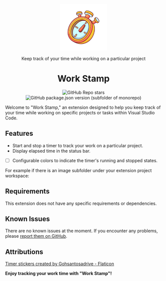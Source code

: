 <p align="center">
<img src="/assets/timer.png" width="150" height="150" />
</p>

<p align="center">Keep track of your time while working on a particular project</p>

<h1 align="center">Work Stamp</h1>

<p align="center">
    <img src="https://img.shields.io/github/stars/elvis-ndubuisi/work-stamp" alt="GitHub Repo stars"/>
    <img src="https://img.shields.io/github/package-json/v/elvis-ndubuisi/work-stamp" alt="GitHub package.json version (subfolder of monorepo)"/>
</p>

Welcome to "Work Stamp," an extension designed to help you keep track of your time while working on specific projects or tasks within Visual Studio Code.

## Features

- Start and stop a timer to track your work on a particular project.
- Display elapsed time in the status bar.
- [ ] Configurable colors to indicate the timer's running and stopped states.

For example if there is an image subfolder under your extension project workspace:

## Requirements

This extension does not have any specific requirements or dependencies.

## Known Issues

There are no known issues at the moment. If you encounter any problems, please [report them on GitHub](https://github.com/elvis-ndubuisi/work-stamp/issues).

## Attributions

[Timer stickers created by Gohsantosadrive - Flaticon](https://www.flaticon.com/free-stickers/timer)

**Enjoy tracking your work time with "Work Stamp"!**
